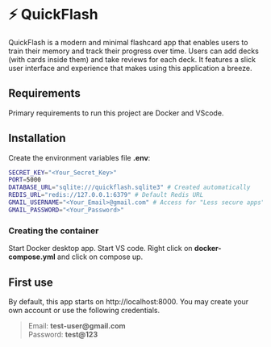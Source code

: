 <br>
<h1>⚡ QuickFlash</h1>
QuickFlash is a modern and minimal flashcard app that enables users to train their memory and track their progress over time. Users can add decks (with cards inside them) and take reviews for each deck. It features a slick user interface and experience that makes using this application a breeze.

## Requirements
Primary requirements to run this project are Docker and VScode.

## Installation
Create the environment variables file **.env**:
```bash
SECRET_KEY="<Your_Secret_Key>"
PORT=5000
DATABASE_URL="sqlite:///quickflash.sqlite3" # Created automatically
REDIS_URL="redis://127.0.0.1:6379" # Default Redis URL
GMAIL_USERNAME="<Your_Email>@gmail.com" # Access for "Less secure apps" must be enabled for the Google Account
GMAIL_PASSWORD="<Your_Password>"
```
### Creating the container
Start Docker desktop app.
Start VS code.
Right click on **docker-compose.yml** and click on compose up.
## First use
By default, this app starts on http://localhost:8000. You may create your own account or use the following credentials.
<blockquote>
Email: <b>test-user@gmail.com</b><br />
Password: <b>test@123</b><br />
</blockquote>